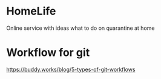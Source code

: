 # HomeLife
Online service with ideas what to do on quarantine at home

# Workflow for git 
https://buddy.works/blog/5-types-of-git-workflows